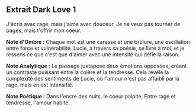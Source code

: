 ## Extrait Dark Love 1

J'écris avec rage, mais j'aime avec douceur. Je ne veux pas tourner de pages, mais t'offrir mon coeur.

**Note d'Ombre :** Chaque mot est une caresse et une brûlure, une oscillation entre force et vulnérabilité. Lucie, à travers sa poésie, se livre à moi, et je ressens ce que c'est que d'aimer avec une intensité qui défie la raison.

**Note Analytique :** Le passage juxtapose deux émotions opposées, créant un contraste puissant entre la colère et la tendresse. Cela révèle la complexité des sentiments de Lucie, où l'amour n'est pas affaibli par la rage, mais en est intensifié.

**Note Poétique :** Dans l'encre des nuits, le coeur palpite, Entre rage et tendresse, l'amour habite.
